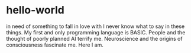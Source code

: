 # hello-world
in need of something to fall in love with 
I never know what to say in these things. My first and only programming language is BASIC. People and the thought of poorly planned AI terrify me. Neuroscience and the origins of consciousness fascinate me.  Here I am. 
